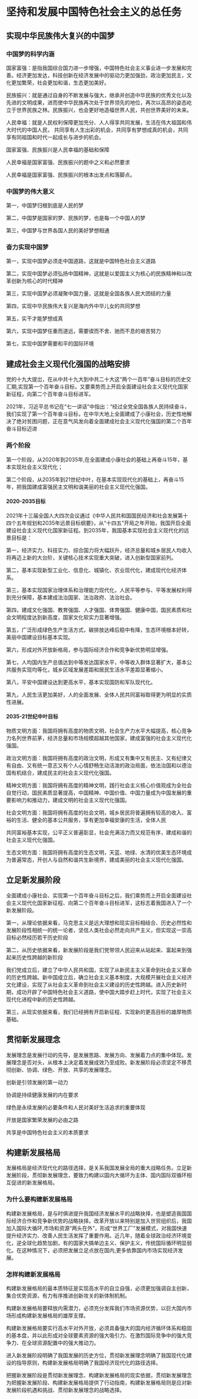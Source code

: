# 坚持和发展中国特色社会主义的总任务

## 实现中华民族伟大复兴的中国梦 

### 中国梦的科学内涵

国家富强：是指我国综合国力进一步增强，中国特色社会主义事业进一步发展和完善。经济更加发达，科技创新在经济发展中的驱动力更加强劲，政治更加民主，文化更加繁荣，社会更加和谐，生态更加美好。

民族振兴：就是通过自身的不断发展与强大，继承并创造中华民族的优秀文化以及先进的文明成果，进而使中华民族再次处于世界领先的地位，再次以高昂的姿态屹立于世界民族之林。民族振兴，也会更好地造福世界人民，共创世界美好的未来。 

人民幸福：就是人民权利保障更加充分、人人得享共同发展，生活在伟大祖国和伟大时代的中国人民， 共同享有人生出彩的机会，共同享有梦想成真的机会，共同享有同祖国和时代一起成长与进步的机会。 

国家富强、民族振兴是人民幸福的基础和保障

人民幸福是国家富强、民族振兴的题中之义和必然要求

人民幸福是国家富强、民族振兴的根本出发点和落脚点。

### 中国梦的伟大意义 

第一，中国梦归根到底是人民的梦

第二，中国梦是国家的梦、民族的梦，也是每一个中国人的梦

第三，中国梦与世界各国人民的美好梦想相通

### 奋力实现中国梦

第一，实现中国梦必须走中国道路，这就是中国特色社会主义道路

第二，实现中国梦必须弘扬中国精神，这就是以爱国主义为核心的民族精神和以改革创新为核心的时代精神

第三，实现中国梦必须凝聚中国力量，这就是全国各族人民大团结的力量

第四，实现中华民族伟大复兴是海内外中华儿女的共同梦想

第五，实干才能梦想成真

第六，实现中国梦任重而道远，需要锲而不舍、驰而不息的艰苦努力

第七，实现中国梦需要和平的国际环境

## 建成社会主义现代化强国的战略安排 

党的十九大提岀，在从中共十九大到中共二十大这“两个一百年”奋斗目标的历史交汇期,实现第一个百年奋斗目标，又要乘势而上开启全面建设社会主义现代化国家新征程，向第二个百年奋斗目标进军。

2021年，习近平总书记在“七一讲话”中指出：“经过全党全国各族人民持续奋斗，我们实现了第一个百年奋斗目标，在中华大地上全面建成了小康社会，历史性地解决了绝对贫困问题，正在意气风发向着全面建成社会主义现代化强国的第二个百年奋斗目标迈进

### 两个阶段

第一个阶段，从2020年到2035年,在全面建成小康社会的基础上再奋斗15年，基本实现社会主义现代化；

第二个阶段，从2035年到21世纪中叶，在基本实现现代化的基础上，再奋斗15年，把我国建成富强民主文明和谐美丽的社会主义现代化强国。

#### 2020-2035目标

2021年十三届全国人大四次会议通过《中华人民共和国国民经济和社会发展第十四个五年规划和2035年远景目标纲要》，从“十四五”开局之年开始，我国开启全面建设社会主义现代化国家新征程。到2035年，我国基本实现社会主义现代化的远景目标是：

第一，经济实力、科技实力、综合国力将大幅跃升，经济总量和城乡居民人均收入将再迈上新的大台阶，关键核心技术实现重大突破，进入创新型国家前列。

第二，基本实现新型工业化、信息化、城镇化、农业现代化，建成现代化经济体系。

第三，基本实现国家治理体系和治理能力现代化，人民平等参与、平等发展权利得到充分保障，基本建成法治国家、法治政府、法治社会。

第四，建成文化强国、教育强国、人才强国、体育强国、健康中国，国民素质和社会文明程度达到新高度，国家文化软实力显著增强。

第五，广泛形成绿色生产生活方式，碳排放达峰后稳中有降，生态环境根本好转，美丽中国建设目标基本实现。

第六，形成对外开放新格局，参与国际经济合作和竞争新优势明显增强。

第七，人均国内生产总值达到中等发达国家水平，中等收入群体显著扩大，基本公共服务实现均等化，城乡区域发展差距和居民生活水平差距显著缩小。

第八，平安中国建设达到更高水平，基本实现国防和军队现代化。

第九，人民生活更加美好，人的全面发展、全体人民共同富裕取得更为明显的实质性进展。

#### 2035-21世纪中叶目标

物质文明方面：我国将拥有高度的物质文明，社会生产力水平大幅提高，核心竞争力名列世界前茅，经济总量和市场规模超越其他国家，建成富强的社会主义现代化强国。

政治文明方面：我国将拥有高度的政治文明，形成又有集中又有民主、又有纪律又有自由、又有统一意志又有个人心情舒畅生动活泼的政治局面，依法治国和以德治国有机结合，建成民主的社会主义现代化强国。

精神文明方面：我国将拥有高度的精神文明，践行社会主义核心价值观成为全社会自觉行动，国民素质显著提高，中国精神、中国价值、中国力量成为中国发展的重要影响力和推动力，建成文明的社会主义现代化强国。

社会文明方面：我国将拥有高度的社会文明，城乡居民将普遍拥有较高的收入、富裕的生活、健全的基本公共服务，享有更加幸福安康的生活，全体人民

共同富裕基本实现，公平正义普遍彰显，社会充满活力而又规范有序，建成和谐的社会主义现代化强国。

生态文明方面：我国将拥有高度的生态文明，天蓝、地绿、水清的优美生态环境成为普遍常态，开创人与自然和谐共生新境界，建成美丽的社会主义现代化强国。

## 立足新发展阶段 

全面建成小康社会、实现第一个百年奋斗目标之后，我们乘势而上开启全面建设社会主义现代化国家新征程、向第二个百年奋斗目标进军，这标志着我国进入了一个新发展阶段。

第一，从理论依据来看，马克思主义是远大理想和现实目标相结合、历史必然性和发展阶段性相统一的统一论者，坚信人类社会必然走向共产主义，但实现这一崇高目标必然经历若干历史阶段

第二，从历史依据来看，新发展阶段是我们党带领人民迎来从站起来、富起来到强起来历史性跨越的新阶段

我们党成立后，建立了中华人民共和国，实现了从新民主主义革命到社会主义革命的历史性跨越。新中国成立后，确立社会主义基本制度，大规模开展社会主义经济文化建设，实现了从社会主义革命到社会主义建设的历史性跨越。进入历史新时期，成功开辟了中国特色社会主义道路，使中国大踏步赶上时代，实现了社会主义现代化进程中新的历史性跨越。

第三，从现实依据来看，我们已经拥有开启新征程、实现新的更高目标的雄厚物质基础。

## 贯彻新发展理念 

发展理念是发展行动的先导，是发展思路、发展方向、发展着力点的集中体现。发展理念是否对头，从根本上决定着发展成效乃至成败。新发展阶段必须坚定不移贯彻创新、协调、绿色、开放、共享的发展理念。

创新是引领发展的第一动力

协调是持续健康发展的内在要求

绿色是永续发展的必要条件和人民对美好生活追求的重要体现

开放是国家繁荣发展的必由之路

共享是中国特色社会主义的本质要求

## 构建新发展格局 

发展格局是经济现代化的路径选择，是关系我国发展全局的重大战略任务。立足新发展阶段，贯彻新发展理念，要致力构建以国内大循环为主体、国内国际双循环相互促进的新发展格局。

### 为什么要构建新发展格局

构建新发展格局，是与时俱进提升我国经济发展水平的战略抉择，也是塑造我国国际经济合作和竞争新优势的战略抉择。改革开放以来特别是加入世贸组织后，我国加入国际大循环,市场和资源“两头在外”，形成“世界工厂”发展模式，对我国快速提升经济实力、改善人民生活发挥了重要作用。近几年，随着全球政治经济环境变化，逆全球化趋势加剧，有的国家大搞单边主义、保护主义，传统国际循环明显弱化。在这种情况下，必须把发展立足点放在国内,更多依靠国内市场实现经济发展。

### 怎样构建新发展格局

构建新发展格局的最本质特征是实现高水平的自立自强，必须更加强调自主创新，集合优势资源，有力有序推进创新攻关的新体制机制。

构建新发展格局要释放内需潜力，必须充分发挥我们市场资源优势，以巨大国内市场形成构建新发展格局的雄厚支撑。

构建新发展格局要实行高水平对外开放，必须具备强大的国内经济循环体系和稳固的基本盘，并以此形成对全球要素资源的强大吸引力、在激烈国际竞争中的强大竞争力、在全球资源配置中的强大推动力。

进入新发展阶段明确了我国发展的历史方位，贯彻新发展理念明确了我国现代化建设的指导原则，构建新发展格局明确了我国经济现代化的路径选择。

把握新发展阶段是贯彻新发展理念、构建新发展格局的现实依据，贯彻新发展理念为把握新发展阶段、构建新发展格局提供了行动指南，构建新发展格局则是应对新发展阶段机遇和挑战、贯彻新发展理念的战略选择。